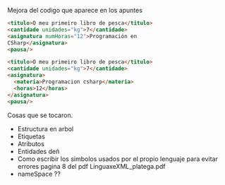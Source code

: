 
<!-- TODO  pendiente de descargar XML Copy Editor-->


Mejora del codigo que aparece en los apuntes


```html
<titulo>O meu primeiro libro de pesca</titulo>
<cantidade unidades="kg">7</cantidade>
<asignatura numHoras="12">Programación en 
CSharp</asignatura>
<pausa/>

<titulo>O meu primeiro libro de pesca</titulo>
<cantidade unidades="kg">7</cantidade>
<asignatura>
  <materia>Programacion csharp</materia>
  <horas>12</horas>
</asignatura> 
<pausa/>
```
Cosas que se tocaron.
- Estructura en arbol
- Etiquetas
- Atributos
- Entidades deñ
- Como escribir los simbolos usados por el propio lenguaje para evitar errores pagina 8 del pdf LinguaxeXML_platega.pdf
- nameSpace ??
